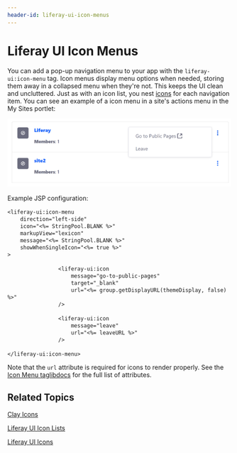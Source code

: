 ```yaml
---
header-id: liferay-ui-icon-menus
---
```


# Liferay UI Icon Menus

You can add a pop-up navigation menu to your app with the `liferay-ui:icon-menu`
tag. Icon menus display menu options when needed, storing them away in
a collapsed menu when they're not. This keeps the UI clean and uncluttered. Just
as with an icon list, you nest
[icons](/docs/7-1/tutorials/-/knowledge_base/t/liferay-ui-icons) for each
navigation item. You can see an example of a icon menu in a site's actions menu
in the My Sites portlet:

![Figure 1: Setting up an icon menu is a piece of cake.](../../../images/liferay-ui-taglib-icon-menu.png)

Example JSP configuration:

    <liferay-ui:icon-menu
        direction="left-side"
        icon="<%= StringPool.BLANK %>"
        markupView="lexicon"
        message="<%= StringPool.BLANK %>"
        showWhenSingleIcon="<%= true %>"
    >

    				<liferay-ui:icon
    					message="go-to-public-pages"
    					target="_blank"
    					url="<%= group.getDisplayURL(themeDisplay, false) %>"
    				/>

    				<liferay-ui:icon
    					message="leave"
    					url="<%= leaveURL %>"
    				/>

    </liferay-ui:icon-menu>

Note that the `url` attribute is required for icons to render properly. See the 
[Icon Menu taglibdocs](@platform-ref@/7.1-latest/taglibs/util-taglib/liferay-ui/icon-menu.html) 
for the full list of attributes. 

## Related Topics

[Clay Icons](/docs/7-1/tutorials/-/knowledge_base/t/clay-icons)

[Liferay UI Icon Lists](/docs/7-1/tutorials/-/knowledge_base/t/liferay-ui-icon-lists)

[Liferay UI Icons](/docs/7-1/tutorials/-/knowledge_base/t/liferay-ui-icons)

